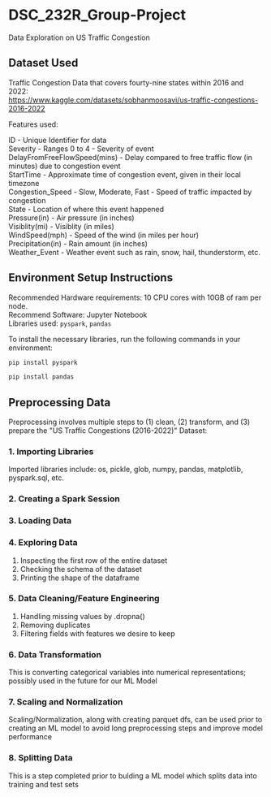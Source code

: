 # DSC_232R_Group-Project
Data Exploration on US Traffic Congestion

## Dataset Used
Traffic Congestion Data that covers fourty-nine states within 2016 and 2022: <br/>
https://www.kaggle.com/datasets/sobhanmoosavi/us-traffic-congestions-2016-2022  <br/>

Features used:  <br/>
  
ID - Unique Identifier for data<br/>
Severity - Ranges 0 to 4 - Severity of event<br/>
DelayFromFreeFlowSpeed(mins) - Delay compared to free traffic flow (in minutes) due to congestion event<br/>
StartTime - Approximate time of congestion event, given in their local timezone<br/>
Congestion_Speed - Slow, Moderate, Fast - Speed of traffic impacted by congestion<br/>
State - Location of where this event happened<br/>
Pressure(in) - Air pressure (in inches)<br/>
Visiblity(mi) - Visiblity (in miles)<br/>
WindSpeed(mph) - Speed of the wind (in miles per hour)<br/>
Precipitation(in) - Rain amount (in inches)<br/>
Weather_Event - Weather event such as rain, snow, hail, thunderstorm, etc.<br/>

## Environment Setup Instructions
Recommended Hardware requirements: 10 CPU cores with 10GB of ram per node. <br/>
Recommend Software: Jupyter Notebook <br/>
Libraries used: `pyspark`, `pandas` <br/>

To install the necessary libraries, run the following commands in your environment:
```bash
pip install pyspark
```

```bash
pip install pandas
```



## Preprocessing Data
Preprocessing involves multiple steps to (1) clean, (2) transform, and (3) prepare the "US Traffic Congestions (2016-2022)" Dataset: 

### 1. Importing Libraries
Imported libraries include: os, pickle, glob, numpy, pandas, matplotlib, pyspark.sql, etc.
### 2. Creating a Spark Session
### 3. Loading Data
### 4. Exploring Data
1. Inspecting the first row of the entire dataset
2. Checking the schema of the dataset
3. Printing the shape of the dataframe
### 5. Data Cleaning/Feature Engineering
1. Handling missing values by .dropna()
2. Removing duplicates
3. Filtering fields with features we desire to keep
### 6. Data Transformation
This is converting categorical variables into numerical representations; possibly used in the future for our ML Model
### 7. Scaling and Normalization
Scaling/Normalization, along with creating parquet dfs, can be used prior to creating an ML model to avoid long preprocessing steps and improve model performance
### 8. Splitting Data
This is a step completed prior to bulding a ML model which splits data into training and test sets
